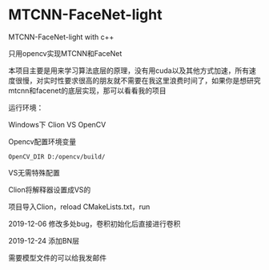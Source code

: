 # MTCNN-FaceNet-light

MTCNN-FaceNet-light with c++

只用opencv实现MTCNN和FaceNet

本项目主要是用来学习算法底层的原理，没有用cuda以及其他方式加速，所有速度很慢，对实时性要求很高的朋友就不需要在我这里浪费时间了，如果你是想研究mtcnn和facenet的底层实现，那可以看看我的项目

运行环境：

Windows下 Clion VS OpenCV

Opencv配置环境变量

```
OpenCV_DIR D:/opencv/build/
```

VS无需特殊配置

Clion将解释器设置成VS的

项目导入Clion，reload CMakeLists.txt，run

2019-12-06 修改多处bug，卷积初始化后直接进行卷积

2019-12-24 添加BN层

需要模型文件的可以给我发邮件